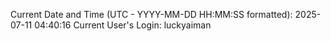Current Date and Time (UTC - YYYY-MM-DD HH:MM:SS formatted): 2025-07-11 04:40:16
Current User's Login: luckyaiman
